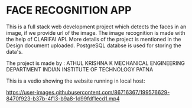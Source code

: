 # FACE RECOGNITION APP
This is a full stack web development project which detects the faces in an image, if we provide url of the image.
The image recognition is made with the help of CLARIFAI API. More details of the project is mentioned in the Design document uploaded.
PostgreSQL databse is used for storing the data's.

The project is made by :
ATHUL KRISHNA K
MECHANICAL ENGINEERING DEPARTMENT
INDIAN INSTITUTE OF TECHNOLOGY PATNA

This is a vedio showing the website running in local host:

https://user-images.githubusercontent.com/86716367/199576629-8470f923-b37b-4f13-b9a8-1d99fdf1ecd1.mp4




